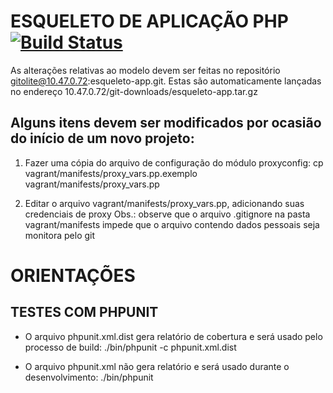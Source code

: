 ESQUELETO DE APLICAÇÃO PHP [![Build Status](https://travis-ci.org/danielfleck/exemplo02.png?branch=master)](https://travis-ci.org/danielfleck/exemplo02)
==========================

As alterações relativas ao modelo devem ser feitas no repositório gitolite@10.47.0.72:esqueleto-app.git. Estas são automaticamente lançadas no endereço 10.47.0.72/git-downloads/esqueleto-app.tar.gz


Alguns itens devem ser modificados por ocasião do início de um novo projeto:
----------------------------------------------------------------------------
1. Fazer uma cópia do arquivo de configuração do módulo proxyconfig:
cp vagrant/manifests/proxy_vars.pp.exemplo vagrant/manifests/proxy_vars.pp

2. Editar o arquivo vagrant/manifests/proxy_vars.pp, adicionando suas credenciais de proxy
Obs.: observe que o arquivo .gitignore na pasta vagrant/manifests impede que o arquivo contendo dados pessoais seja monitora pelo git

ORIENTAÇÕES
===========

TESTES COM PHPUNIT
------------------

* O arquivo phpunit.xml.dist gera relatório de cobertura e será usado pelo processo de build:
./bin/phpunit -c phpunit.xml.dist

* O arquivo phpunit.xml não gera relatório e será usado durante o desenvolvimento:
./bin/phpunit
